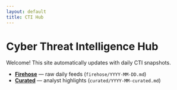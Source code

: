 ```yaml
---
layout: default
title: CTI Hub
---
```


# Cyber Threat Intelligence Hub

Welcome! This site automatically updates with daily CTI snapshots.

- **[Firehose](/firehose/)** — raw daily feeds (`firehose/YYYY-MM-DD.md`)
- **[Curated](/curated/)** — analyst highlights (`curated/YYYY-MM-curated.md`)
